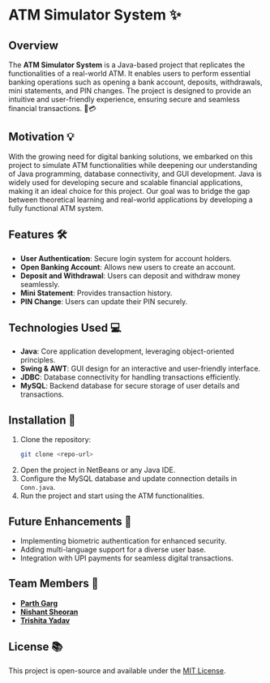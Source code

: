# ATM Simulator System ✨

## Overview
The **ATM Simulator System** is a Java-based project that replicates the functionalities of a real-world ATM. It enables users to perform essential banking operations such as opening a bank account, deposits, withdrawals, mini statements, and PIN changes. The project is designed to provide an intuitive and user-friendly experience, ensuring secure and seamless financial transactions. 🏦💳

## Motivation 💡
With the growing need for digital banking solutions, we embarked on this project to simulate ATM functionalities while deepening our understanding of Java programming, database connectivity, and GUI development. Java is widely used for developing secure and scalable financial applications, making it an ideal choice for this project. Our goal was to bridge the gap between theoretical learning and real-world applications by developing a fully functional ATM system.

## Features 🛠
- **User Authentication**: Secure login system for account holders.
- **Open Banking Account**: Allows new users to create an account.
- **Deposit and Withdrawal**: Users can deposit and withdraw money seamlessly.
- **Mini Statement**: Provides transaction history.
- **PIN Change**: Users can update their PIN securely.

## Technologies Used 💻
- **Java**: Core application development, leveraging object-oriented principles.
- **Swing & AWT**: GUI design for an interactive and user-friendly interface.
- **JDBC**: Database connectivity for handling transactions efficiently.
- **MySQL**: Backend database for secure storage of user details and transactions.

## Installation 📝
1. Clone the repository:
   ```bash
   git clone <repo-url>
   ```
2. Open the project in NetBeans or any Java IDE.
3. Configure the MySQL database and update connection details in `Conn.java`.
4. Run the project and start using the ATM functionalities.

## Future Enhancements 🔄
- Implementing biometric authentication for enhanced security.
- Adding multi-language support for a diverse user base.
- Integration with UPI payments for seamless digital transactions.

## Team Members 👥
- **[Parth Garg](https://github.com/ParthGarg0304)**
- **[Nishant Sheoran](https://github.com/nishant-sheoran)**
- **[Trishita Yadav](https://github.com/triishita)**

## License 📚
This project is open-source and available under the [MIT License](https://github.com/nishant-sheoran/Trinity-Rich-Bank/blob/main/LICENSE).

